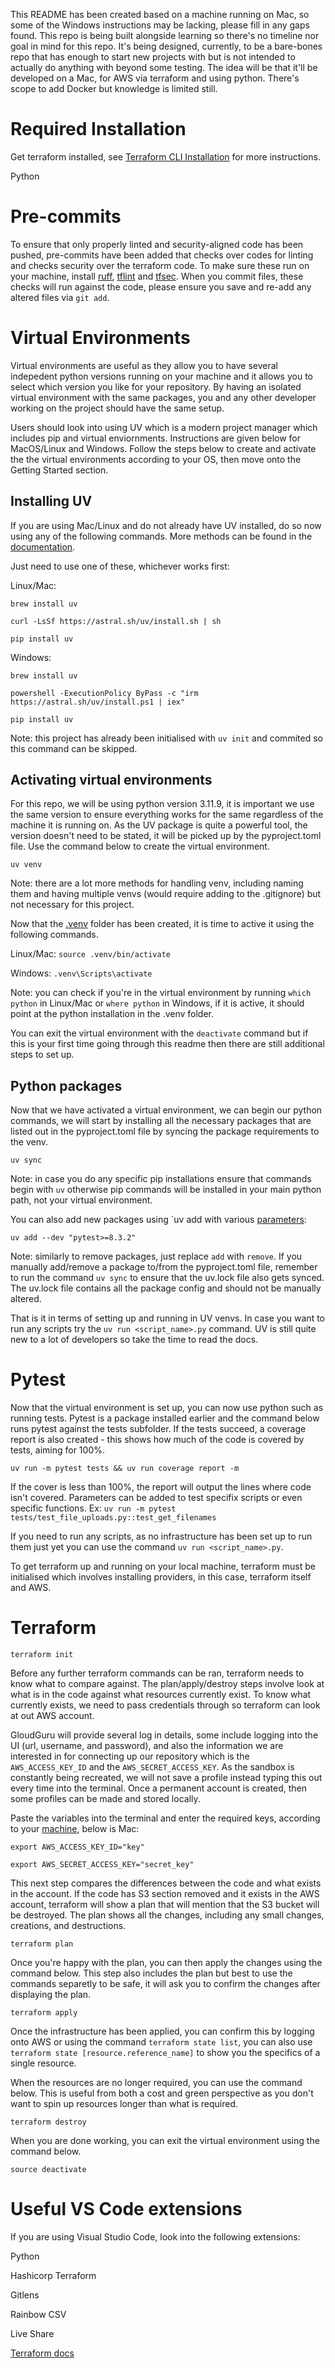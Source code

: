 This README has been created based on a machine running on Mac, so some of the Windows instructions may be lacking, please fill in any gaps found. This repo is being built alongside learning so there's no timeline nor goal in mind for this repo. It's being designed, currently, to be a bare-bones repo that has enough to start new projects with but is not intended to actually do anything with beyond some testing. The idea will be that it'll be developed on a Mac, for AWS via terraform and using python. There's scope to add Docker but knowledge is limited still. 

# Required Installation

Get terraform installed, see [Terraform CLI Installation](https://developer.hashicorp.com/terraform/tutorials/aws-get-started/install-cli#install-terraform) for more instructions.

Python

# Pre-commits

To ensure that only properly linted and security-aligned code has been pushed, pre-commits have been added that checks over codes for linting and checks security over the terraform code. To make sure these run on your machine, install [ruff](https://docs.astral.sh/ruff/installation/), [tflint](https://aquasecurity.github.io/tfsec/v0.63.1/getting-started/installation/) and [tfsec](https://aquasecurity.github.io/tfsec/v0.63.1/getting-started/installation/). When you commit files, these checks will run against the code, please ensure you save and re-add any altered files via `git add`.

# Virtual Environments

Virtual environments are useful as they allow you to have several indepedent python versions running on your machine and it allows you to select which version you like for your repository. By having an isolated virtual environment with the same packages, you and any other developer working on the project should have the same setup.

Users should look into using UV which is a modern project manager which includes pip and virtual enviornments. Instructions are given below for MacOS/Linux and Windows. Follow the steps below to create and activate the the virtual environments according to your OS, then move onto the Getting Started section.

## Installing UV

If you are using Mac/Linux and do not already have UV installed, do so now using any of the following commands. More methods can be found in the [documentation](https://docs.astral.sh/uv/getting-started/installation/).

Just need to use one of these, whichever works first:

Linux/Mac:

`brew install uv`

`curl -LsSf https://astral.sh/uv/install.sh | sh`

`pip install uv`

Windows:

`brew install uv`

`powershell -ExecutionPolicy ByPass -c "irm https://astral.sh/uv/install.ps1 | iex"`

`pip install uv`

Note: this project has already been initialised with `uv init` and commited so this command can be skipped.

## Activating virtual environments

For this repo, we will be using python version 3.11.9, it is important we use the same version to ensure everything works for the same regardless of the machine it is running on. As the UV package is quite a powerful tool, the version doesn't need to be stated, it will be picked up by the pyproject.toml file. Use the command below to create the virtual environment.

`uv venv`

Note: there are a lot more methods for handling venv, including naming them and having multiple venvs (would require adding to the .gitignore) but not necessary for this project.

Now that the [.venv](.venv/) folder has been created, it is time to active it using the following commands.

Linux/Mac: `source .venv/bin/activate`

Windows: `.venv\Scripts\activate`

Note: you can check if you're in the virtual environment by running `which python` in Linux/Mac or `where python` in Windows, if it is active, it should point at the python installation in the .venv folder.

You can exit the virtual environment with the `deactivate` command but if this is your first time going through this readme then there are still additional steps to set up.

## Python packages

Now that we have activated a virtual environment, we can begin our python commands, we will start by installing all the necessary packages that are listed out in the pyproject.toml file by syncing the package requirements to the venv.

`uv sync`

Note: in case you do any specific pip installations ensure that commands begin with `uv` otherwise pip commands will be installed in your main python path, not your virtual environment.

You can also add new packages using `uv add with various [parameters](https://docs.astral.sh/uv/guides/projects/#managing-dependencies):

`uv add --dev "pytest>=8.3.2"`

Note: similarly to remove packages, just replace `add` with `remove`. If you manually add/remove a package to/from the pyproject.toml file, remember to run the command `uv sync` to ensure that the uv.lock file also gets synced. The uv.lock file contains all the package config and should not be manually altered.

That is it in terms of setting up and running in UV venvs. In case you want to run any scripts try the `uv run <script_name>.py` command. UV is still quite new to a lot of developers so take the time to read the docs.

# Pytest

Now that the virtual environment is set up, you can now use python such as running tests. Pytest is a package installed earlier and the command below runs pytest against the tests subfolder. If the tests succeed, a coverage report is also created - this shows how much of the code is covered by tests, aiming for 100%.

`uv run -m pytest tests && uv run coverage report -m`

If the cover is less than 100%, the report will output the lines where code isn't covered. Parameters can be added to test specifix scripts or even specific functions. Ex: `uv run -m pytest tests/test_file_uploads.py::test_get_filenames`

If you need to run any scripts, as no infrastructure has been set up to run them just yet you can use the command `uv run <script_name>.py`.


To get terraform up and running on your local machine, terraform must be initialised which involves installing providers, in this case, terraform itself and AWS.

# Terraform

`terraform init`

Before any further terraform commands can be ran, terraform needs to know what to compare against. The plan/apply/destroy steps involve look at what is in the code against what resources currently exist. To know what currently exists, we need to pass credentials through so terraform can look at out AWS account. 

GloudGuru will provide several log in details, some include logging into the UI (url, username, and password), and also the information we are interested in for connecting up our repository which is the `AWS_ACCESS_KEY_ID` and the `AWS_SECRET_ACCESS_KEY`. As the sandbox is constantly being recreated, we will not save a profile instead typing this out every time into the terminal. Once a permanent account is created, then some profiles can be made and stored locally.

Paste the variables into the terminal and enter the required keys, according to your [machine](https://docs.aws.amazon.com/cli/latest/userguide/cli-configure-envvars.html), below is Mac:

`export AWS_ACCESS_KEY_ID="key"`

`export AWS_SECRET_ACCESS_KEY="secret_key"`

This next step compares the differences between the code and what exists in the account. If the code has S3 section removed and it exists in the AWS account, terraform will show a plan that will mention that the S3 bucket will be destroyed. The plan shows all the changes, including any small changes, creations, and destructions.

`terraform plan`

Once you're happy with the plan, you can then apply the changes using the command below. This step also includes the plan but best to use the commands separetly to be safe, it will ask you to confirm the changes after displaying the plan.

`terraform apply`

Once the infrastructure has been applied, you can confirm this by logging onto AWS or using the command `terraform state list`, you can also use `terraform state [resource.reference_name]` to show you the specifics of a single resource.

When the resources are no longer required, you can use the command below. This is useful from both a cost and green perspective as you don't want to spin up resources longer than what is required.

`terraform destroy`

When you are done working, you can exit the virtual environment using the command below.

`source deactivate`

# Useful VS Code extensions

If you are using Visual Studio Code, look into the following extensions:

Python

Hashicorp Terraform

Gitlens

Rainbow CSV

Live Share

[Terraform docs](https://registry.terraform.io/providers/hashicorp/aws/latest/docs/resources)
